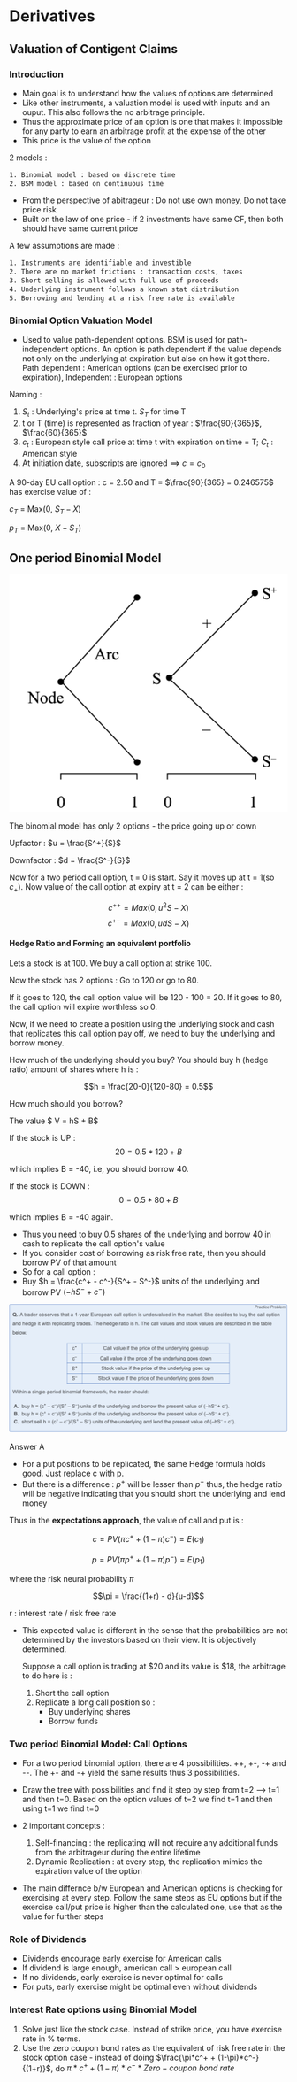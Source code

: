 # Derivatives

## Valuation of Contigent Claims

### Introduction 

* Main goal is to understand how the values of options are determined 
* Like other instruments, a valuation model is used with inputs and an ouput. This also follows the no arbitrage principle.
* Thus the approximate price of an option is one that makes it impossible for any party to earn an arbitrage profit at the expense of the other
* This price is the value of the option 

2 models : 

    1. Binomial model : based on discrete time
    2. BSM model : based on continuous time 

* From the perspective of abitrageur : Do not use own money, Do not take price risk 
* Built on the law of one price - if 2 investments have same CF, then both should have same current price 

A few assumptions are made : 

    1. Instruments are identifiable and investible
    2. There are no market frictions : transaction costs, taxes
    3. Short selling is allowed with full use of proceeds
    4. Underlying instrument follows a known stat distribution
    5. Borrowing and lending at a risk free rate is available 

### Binomial Option Valuation Model

* Used to value path-dependent options. BSM is used for path-independent options. 
An option is path dependent if the value depends not only on the underlying at expiration but also on how it got there. Path dependent : American options (can be exercised prior to expiration), Independent : European options

Naming : 

1. $S_t$ : Underlying's price at time t. $S_T$ for time T
2. t or T (time) is represented as fraction of year : $\frac{90}{365}$, $\frac{60}{365}$
3. $c_t$ : European style call price at time t with expiration on time = T; $C_t$ : American style
4. At initiation date, subscripts are ignored ==> $c = c_0$

A 90-day EU call option : c = 2.50 and T = $\frac{90}{365} = 0.246575$ has exercise value of : 

$c_T$ = Max(0, $S_T - X$)

$p_T$ = Max(0, $X - S_T$)

## One period Binomial Model

![img](https://raw.githubusercontent.com/TheProfitPilgrim/CFAL2/main/cfa_media/2.png)

The binomial model has only 2 options - the price going up or down 

Upfactor : $u = \frac{S^+}{S}$

Downfactor : $d = \frac{S^-}{S}$

Now for a two period call option, t = 0 is start. Say it moves up at t = 1(so $c_+$). Now value of the call option at expiry at t = 2 can be either : 

$$c^{++} = Max (0, u^2S - X) $$ 
$$c^{+-} = Max (0, udS - X) $$

#### Hedge Ratio and Forming an equivalent portfolio

Lets a stock is at 100. We buy a call option at strike 100.

Now the stock has 2 options : Go to 120 or go to 80. 

If it goes to 120, the call option value will be 120 - 100 = 20. If it goes to 80, the call option will expire worthless so 0. 

Now, if we need to create a position using the underlying stock and cash that replicates this call option pay off, we need to buy the underlying and borrow money. 

How much of the underlying should you buy? You should buy h (hedge ratio) amount of shares where h is : 

$$h = \frac{20-0}{120-80} = 0.5$$

How much should you borrow? 

The value $ V = hS + B$

If the stock is UP : 
$$20 = 0.5*120 + B $$

which implies B = -40, i.e, you should borrow 40.

If the stock is DOWN : 
$$ 0 = 0.5*80 + B $$

which implies B = -40 again.

* Thus you need to buy 0.5 shares of the underlying and borrow 40 in cash to replicate the call option's value
* If you consider cost of borrowing as risk free rate, then you should borrow PV of that amount 
* So for a call option : 
* Buy $h = \frac{c^+ - c^-}{S^+ - S^-}$ units of the underlying and borrow PV $(-hS^- + c^-)$

![img](https://raw.githubusercontent.com/TheProfitPilgrim/CFAL2/main/cfa_media/1.png)

Answer A 

* For a put positions to be replicated, the same Hedge formula holds good. Just replace c with p. 
* But there is a difference : $p^+$ will be lesser than $p^-$ thus, the hedge ratio will be negative indicating that you should short the underlying and lend money

Thus in the **expectations approach**, the value of call and put is : 

$$ c = PV(\pi c^+ + (1-\pi)c^-) = E(c_1) $$

$$ p = PV(\pi p^+ + (1-\pi)p^-) = E(p_1) $$

where the risk neural probability $\pi$ 

$$\pi = \frac{(1+r) - d}{u-d}$$

r : interest rate / risk free rate

* This expected value is different in the sense that the probabilities are not determined by the investors based on their view. It is objectively determined. 

    Suppose a call option is trading at $20 and its value is $18, the arbitrage to do here is : 
    1. Short the call option
    2. Replicate a long call position so : 
        * Buy underlying shares
        * Borrow funds


### Two period Binomial Model: Call Options

* For a two period binomial option, there are 4 possibilities. ++, +-, -+ and --. The +- and -+ yield the same results thus 3 possibilities. 

* Draw the tree with possibilities and find it step by step from t=2 --> t=1 and then t=0. Based on the option values of t=2 we find t=1 and then using t=1 we find t=0

* 2 important concepts : 
    1. Self-financing : the replicating will not require any additional funds from the arbitrageur during the entire lifetime
    2. Dynamic Replication : at every step, the replication mimics the expiration value of the option

* The main differnce b/w European and American options is checking for exercising at every step. Follow the same steps as EU options but if the exercise call/put price is higher than the calculated one, use that as the value for further steps 

### Role of Dividends

* Dividends encourage early exercise for American calls 
* If dividend is large enough, american call > european call
* If no dividends, early exercise is never optimal for calls
* For puts, early exercise might be optimal even without dividends

### Interest Rate options using Binomial Model 

1. Solve just like the stock case. Instead of strike price, you have exercise rate in % terms.
2. Use the zero coupon bond rates as the equivalent of risk free rate in the stock option case - instead of doing $\frac{\pi*c^+ + (1-\pi)*c^-}{(1+r)}$, do ${\pi*c^+ + (1-\pi)*c^-}*Zero-coupon \ bond \ rate$




